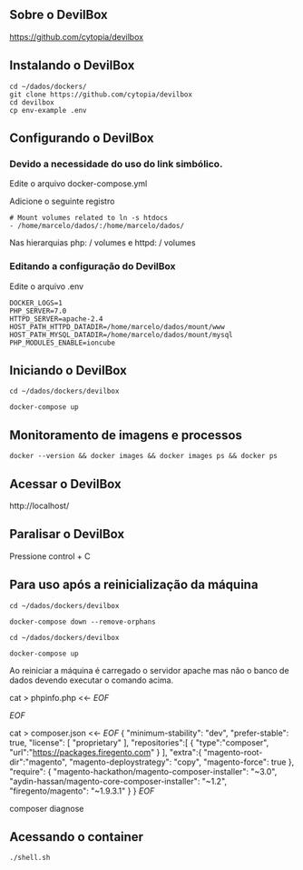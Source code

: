 [getcomposer]: https://getcomposer.org/
[uninstall-mods]: https://getcomposer.org/doc/03-cli.md#remove

## Sobre o DevilBox

https://github.com/cytopia/devilbox

## Instalando o DevilBox

    cd ~/dados/dockers/
    git clone https://github.com/cytopia/devilbox
    cd devilbox
    cp env-example .env

## Configurando o DevilBox

### Devido a necessidade do uso do link simbólico.

Edite o arquivo docker-compose.yml

Adicione o seguinte registro

    # Mount volumes related to ln -s htdocs
    - /home/marcelo/dados/:/home/marcelo/dados/

Nas hierarquias php: / volumes e httpd: / volumes

### Editando a configuração do DevilBox

Edite o arquivo .env

    DOCKER_LOGS=1
    PHP_SERVER=7.0
    HTTPD_SERVER=apache-2.4
    HOST_PATH_HTTPD_DATADIR=/home/marcelo/dados/mount/www
    HOST_PATH_MYSQL_DATADIR=/home/marcelo/dados/mount/mysql
    PHP_MODULES_ENABLE=ioncube

## Iniciando o DevilBox

    cd ~/dados/dockers/devilbox

    docker-compose up

## Monitoramento de imagens e processos

    docker --version && docker images && docker images ps && docker ps

## Acessar o DevilBox

http://localhost/

## Paralisar o DevilBox

Pressione control + C

## Para uso após a reinicialização da máquina

    cd ~/dados/dockers/devilbox

    docker-compose down --remove-orphans

    cd ~/dados/dockers/devilbox

    docker-compose up

Ao reiniciar a máquina é carregado o servidor apache mas não o banco de dados devendo executar o comando acima.



cat > phpinfo.php <<- _EOF_
<?php phpinfo(); ?>
_EOF_

cat > composer.json <<- _EOF_
{
   "minimum-stability": "dev",
   "prefer-stable": true,
   "license": [
       "proprietary"
   ],
   "repositories":[
       {
           "type":"composer",
           "url":"https://packages.firegento.com"
       }
   ],
   "extra":{
       "magento-root-dir":"magento",
       "magento-deploystrategy": "copy",
       "magento-force": true
   },
   "require": {
       "magento-hackathon/magento-composer-installer": "~3.0",
       "aydin-hassan/magento-core-composer-installer": "~1.2",
       "firegento/magento": "~1.9.3.1"
   }
}
_EOF_

composer diagnose


## Acessando o container

    ./shell.sh
